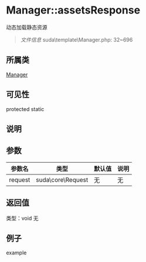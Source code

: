 # Manager::assetsResponse
动态加载静态资源
> *文件信息* suda\template\Manager.php: 32~696
## 所属类 

[Manager](../Manager.md)

## 可见性

  protected  static
## 说明



## 参数

| 参数名 | 类型 | 默认值 | 说明 |
|--------|-----|-------|-------|
| request |  suda\core\Request | 无 | 无 |

## 返回值
类型：void
无

## 例子

example